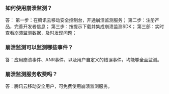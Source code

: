 ### 如何使用崩溃监测？
答：
第一步：在腾讯云移动安全控制台，开通崩溃监测服务；
第二步：注册产品，完善开发者信息；
第三步：按提示下载并集成崩溃监测SDK；
第三部：实时查看崩溃监测数据，及时发现问题；

### 崩溃监测可以监测哪些事件？
答：应用崩溃事件、ANR事件，以及用户自定义的错误事件，均能够全面监测。

### 崩溃监测服务收费吗？
答：腾讯云移动安全用户，可免费使用崩溃监测服务。
